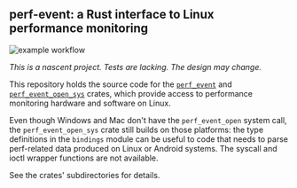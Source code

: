## perf-event: a Rust interface to Linux performance monitoring

![example workflow](https://img.shields.io/github/actions/workflow/status/phantomical/perf-event/cargo.yml?style=flat-square)

*This is a nascent project. Tests are lacking. The design may change.*

This repository holds the source code for the [`perf_event`][pe] and
[`perf_event_open_sys`][peos] crates, which provide access to
performance monitoring hardware and software on Linux.

Even though Windows and Mac don't have the `perf_event_open` system
call, the `perf_event_open_sys` crate still builds on those platforms:
the type definitions in the `bindings` module can be useful to code
that needs to parse perf-related data produced on Linux or Android
systems. The syscall and ioctl wrapper functions are not available.

See the crates' subdirectories for details.

[pe]: https://crates.io/crates/perf-event
[peos]: https://crates.io/crates/perf-event-open-sys
